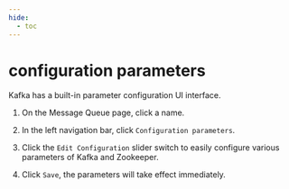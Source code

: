 ```yaml
---
hide:
  - toc
---
```


# configuration parameters

Kafka has a built-in parameter configuration UI interface.

1. On the Message Queue page, click a name.

    

2. In the left navigation bar, click `Configuration parameters`.

    

3. Click the `Edit Configuration` slider switch to easily configure various parameters of Kafka and Zookeeper.

    

4. Click `Save`, the parameters will take effect immediately.
